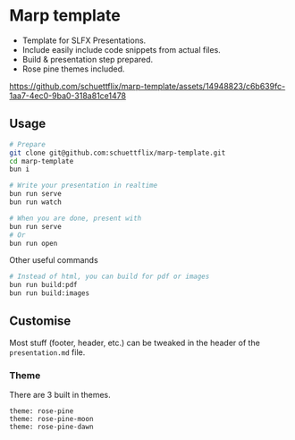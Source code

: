 # Marp template

- Template for SLFX Presentations.
- Include easily include code snippets from actual files.
- Build & presentation step prepared.
- Rose pine themes included.

https://github.com/schuettflix/marp-template/assets/14948823/c6b639fc-1aa7-4ec0-9ba0-318a81ce1478

## Usage

```bash
# Prepare
git clone git@github.com:schuettflix/marp-template.git
cd marp-template
bun i

# Write your presentation in realtime
bun run serve
bun run watch

# When you are done, present with
bun run serve
# Or
bun run open
```

Other useful commands

```bash
# Instead of html, you can build for pdf or images
bun run build:pdf
bun run build:images
```

## Customise

Most stuff (footer, header, etc.) can be tweaked in the header of the `presentation.md` file.

### Theme

There are 3 built in themes.

```yal
theme: rose-pine
theme: rose-pine-moon
theme: rose-pine-dawn
```
